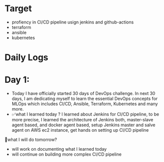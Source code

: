# Target
- profiency in CI/CD pipeline usign jenkins and github-actions
- terraform
- ansible 
- kubernetes

# Daily Logs
# Day 1: 
- Today I have officially started 30 days of DevOps challenge. In next 30 days, I am dedicating myself to learn the essential DevOps concepts for MLOps which includes CI/CD, Ansible, Terraform, Kubernetes and many more. 
- ✅what I learned today ?
I learned about Jenkins for CI/CD pipeline, to be more precise, I learned the architecture of Jenkins both, master-slave agent based, and docker agent based, setup Jenkins master and salve agent on AWS ec2 instance, get hands on setting up CI/CD pipeline

🎯what I will do tomorrow?
- will work on documenting what I learned today
- will continue on building more complex CI/CD pipeline